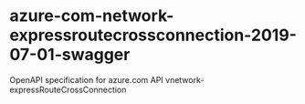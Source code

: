 # azure-com-network-expressroutecrossconnection-2019-07-01-swagger
OpenAPI specification for azure.com API vnetwork-expressRouteCrossConnection
